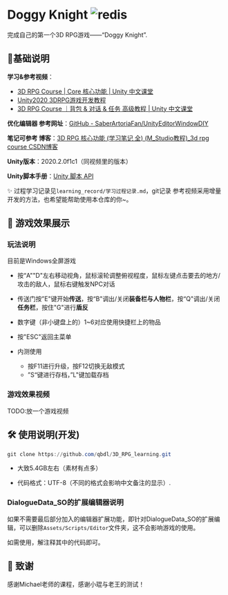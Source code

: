 # Doggy Knight ![redis](https://img.shields.io/badge/qbdl-Doggy%20Knight-blueviolet?logo=Github)

完成自己的第一个3D RPG游戏——“Doggy Knight”.



## 🌠基础说明

**学习&参考视频**：

- [3D RPG Course | Core 核心功能 | Unity 中文课堂](https://learn.u3d.cn/tutorial/3drpg-core)
- [Unity2020 3DRPG游戏开发教程](https://www.bilibili.com/video/BV1rf4y1k7vE/)
- [3D RPG Course ｜背包 & 对话 & 任务 高级教程 | Unity 中文课堂](https://learn.u3d.cn/tutorial/3drpg-advanced)



**优化编辑器 参考网址**：[GitHub - SaberArtoriaFan/UnityEditorWindowDIY](https://github.com/SaberArtoriaFan/UnityEditorWindowDIY)

**笔记可参考 博客**：[3D RPG 核心功能 (学习笔记 全) (M_Studio教程)_3d rpg course CSDN博客](https://blog.csdn.net/weixin_42264818/article/details/127396275)



**Unity版本**：2020.2.0f1c1（同视频里的版本）

**Unity脚本手册**：[Unity 脚本 API](https://docs.unity.cn/cn/2020.2/ScriptReference/RectTransformUtility.html)



✨ 过程学习记录见`learning_record/学习过程记录.md`，git记录 参考视频采用增量开发的方法，也希望能帮助使用本仓库的你~。



## 🔮 游戏效果展示

### 玩法说明

目前是Windows全屏游戏

- 按“A""D"左右移动视角，鼠标滚轮调整俯视程度，鼠标左键点击要去的地方/攻击的敌人，鼠标右键触发NPC对话

- 传送门按”E"键开始**传送**，按“B"调出/关闭**装备栏与人物栏**，按“Q"调出/关闭**任务栏**，按住"G"进行**盾反**
- 数字键（非小键盘上的）1~6对应使用快捷栏上的物品
- 按"ESC"返回主菜单



- 内测使用
  - 按F11进行升级，按F12切换无敌模式
  - ”S“键进行存档，”L"键加载存档
  



### 游戏效果视频

TODO:放一个游戏视频



## 🛠️ 使用说明(开发)

```powershell
git clone https://github.com/qbdl/3D_RPG_learning.git
```

- 大致5.4GB左右（素材有点多）

- 代码格式：UTF-8（不同的格式会影响中文备注的显示）.




### DialogueData_SO的扩展编辑器说明

如果不需要最后部分加入的编辑器扩展功能，即针对DialogueData_SO的扩展编辑，可以删除`Assets/Scripts/Editor`文件夹，这不会影响游戏的使用。

如需使用，解注释其中的代码即可。



## :star2: 致谢

感谢Michael老师的课程，感谢小琨与老王的测试！
